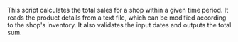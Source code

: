 This script calculates the total sales for a shop within a given time period. It reads the product details from a text file, which can be modified according to the shop's inventory. It also validates the input dates and outputs the total sum.
